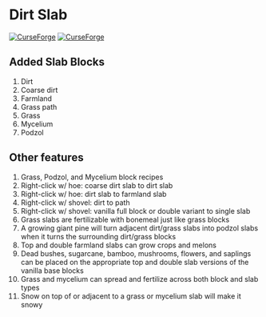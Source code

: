 # Dirt Slab

[![CurseForge](http://cf.way2muchnoise.eu/full_dirt-slab_downloads.svg)](http://www.curseforge.com/minecraft/mc-mods/dirt-slab)
[![CurseForge](http://cf.way2muchnoise.eu/versions/dirt-slab.svg)](http://www.curseforge.com/minecraft/mc-mods/dirt-slab)

## Added Slab Blocks

1. Dirt
1. Coarse dirt
1. Farmland
1. Grass path
1. Grass
1. Mycelium
1. Podzol

## Other features

1. Grass, Podzol, and Mycelium block recipes
1. Right-click w/ hoe: coarse dirt slab to dirt slab
1. Right-click w/ hoe: dirt slab to farmland slab
1. Right-click w/ shovel: dirt to path
1. Right-click w/ shovel: vanilla full block or double variant to single slab
1. Grass slabs are fertilizable with bonemeal just like grass blocks
1. A growing giant pine will turn adjacent dirt/grass slabs into podzol slabs when it turns the surrounding dirt/grass blocks
1. Top and double farmland slabs can grow crops and melons
1. Dead bushes, sugarcane, bamboo, mushrooms, flowers, and saplings can be placed on the appropriate top and double slab versions of the vanilla base blocks
1. Grass and mycelium can spread and fertilize across both block and slab types
1. Snow on top of or adjacent to a grass or mycelium slab will make it snowy